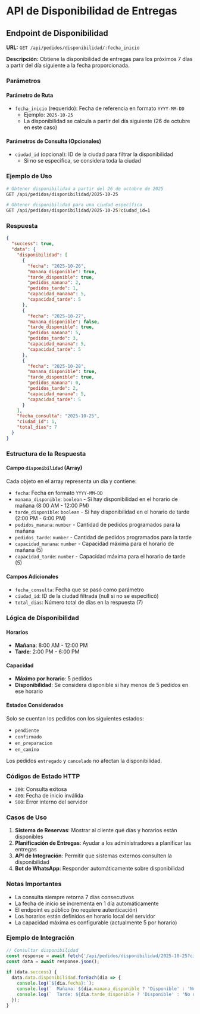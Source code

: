 # API de Disponibilidad de Entregas

## Endpoint de Disponibilidad

**URL:** `GET /api/pedidos/disponibilidad/:fecha_inicio`

**Descripción:** Obtiene la disponibilidad de entregas para los próximos 7 días a partir del día siguiente a la fecha proporcionada.

### Parámetros

#### Parámetro de Ruta
- `fecha_inicio` (requerido): Fecha de referencia en formato `YYYY-MM-DD`
  - Ejemplo: `2025-10-25`
  - La disponibilidad se calcula a partir del día siguiente (26 de octubre en este caso)

#### Parámetros de Consulta (Opcionales)
- `ciudad_id` (opcional): ID de la ciudad para filtrar la disponibilidad
  - Si no se especifica, se considera toda la ciudad

### Ejemplo de Uso

```bash
# Obtener disponibilidad a partir del 26 de octubre de 2025
GET /api/pedidos/disponibilidad/2025-10-25

# Obtener disponibilidad para una ciudad específica
GET /api/pedidos/disponibilidad/2025-10-25?ciudad_id=1
```

### Respuesta

```json
{
  "success": true,
  "data": {
    "disponibilidad": [
      {
        "fecha": "2025-10-26",
        "manana_disponible": true,
        "tarde_disponible": true,
        "pedidos_manana": 2,
        "pedidos_tarde": 1,
        "capacidad_manana": 5,
        "capacidad_tarde": 5
      },
      {
        "fecha": "2025-10-27",
        "manana_disponible": false,
        "tarde_disponible": true,
        "pedidos_manana": 5,
        "pedidos_tarde": 3,
        "capacidad_manana": 5,
        "capacidad_tarde": 5
      },
      {
        "fecha": "2025-10-28",
        "manana_disponible": true,
        "tarde_disponible": true,
        "pedidos_manana": 0,
        "pedidos_tarde": 2,
        "capacidad_manana": 5,
        "capacidad_tarde": 5
      }
    ],
    "fecha_consulta": "2025-10-25",
    "ciudad_id": 1,
    "total_dias": 7
  }
}
```

### Estructura de la Respuesta

#### Campo `disponibilidad` (Array)
Cada objeto en el array representa un día y contiene:

- `fecha`: Fecha en formato `YYYY-MM-DD`
- `manana_disponible`: `boolean` - Si hay disponibilidad en el horario de mañana (8:00 AM - 12:00 PM)
- `tarde_disponible`: `boolean` - Si hay disponibilidad en el horario de tarde (2:00 PM - 6:00 PM)
- `pedidos_manana`: `number` - Cantidad de pedidos programados para la mañana
- `pedidos_tarde`: `number` - Cantidad de pedidos programados para la tarde
- `capacidad_manana`: `number` - Capacidad máxima para el horario de mañana (5)
- `capacidad_tarde`: `number` - Capacidad máxima para el horario de tarde (5)

#### Campos Adicionales
- `fecha_consulta`: Fecha que se pasó como parámetro
- `ciudad_id`: ID de la ciudad filtrada (null si no se especificó)
- `total_dias`: Número total de días en la respuesta (7)

### Lógica de Disponibilidad

#### Horarios
- **Mañana**: 8:00 AM - 12:00 PM
- **Tarde**: 2:00 PM - 6:00 PM

#### Capacidad
- **Máximo por horario**: 5 pedidos
- **Disponibilidad**: Se considera disponible si hay menos de 5 pedidos en ese horario

#### Estados Considerados
Solo se cuentan los pedidos con los siguientes estados:
- `pendiente`
- `confirmado`
- `en_preparacion`
- `en_camino`

Los pedidos `entregado` y `cancelado` no afectan la disponibilidad.

### Códigos de Estado HTTP

- `200`: Consulta exitosa
- `400`: Fecha de inicio inválida
- `500`: Error interno del servidor

### Casos de Uso

1. **Sistema de Reservas**: Mostrar al cliente qué días y horarios están disponibles
2. **Planificación de Entregas**: Ayudar a los administradores a planificar las entregas
3. **API de Integración**: Permitir que sistemas externos consulten la disponibilidad
4. **Bot de WhatsApp**: Responder automáticamente sobre disponibilidad

### Notas Importantes

- La consulta siempre retorna 7 días consecutivos
- La fecha de inicio se incrementa en 1 día automáticamente
- El endpoint es público (no requiere autenticación)
- Los horarios están definidos en horario local del servidor
- La capacidad máxima es configurable (actualmente 5 por horario)

### Ejemplo de Integración

```javascript
// Consultar disponibilidad
const response = await fetch('/api/pedidos/disponibilidad/2025-10-25?ciudad_id=1');
const data = await response.json();

if (data.success) {
  data.data.disponibilidad.forEach(dia => {
    console.log(`${dia.fecha}:`);
    console.log(`  Mañana: ${dia.manana_disponible ? 'Disponible' : 'No disponible'} (${dia.pedidos_manana}/${dia.capacidad_manana})`);
    console.log(`  Tarde: ${dia.tarde_disponible ? 'Disponible' : 'No disponible'} (${dia.pedidos_tarde}/${dia.capacidad_tarde})`);
  });
}
```
